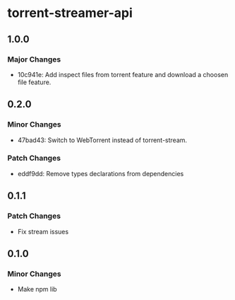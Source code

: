 # torrent-streamer-api

## 1.0.0

### Major Changes

- 10c941e: Add inspect files from torrent feature and download a choosen file feature.

## 0.2.0

### Minor Changes

- 47bad43: Switch to WebTorrent instead of torrent-stream.

### Patch Changes

- eddf9dd: Remove types declarations from dependencies

## 0.1.1

### Patch Changes

- Fix stream issues

## 0.1.0

### Minor Changes

- Make npm lib
